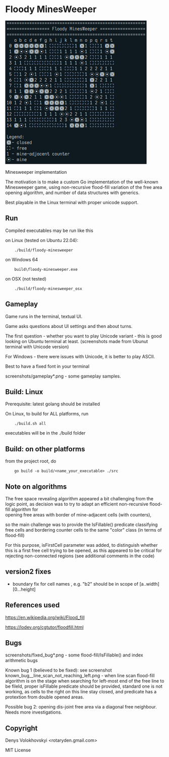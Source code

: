 # Floody MinesWeeper
![Floody MinesWeeper](/images/title.png)

Minesweeper implementation

The motivation is to make a custom Go implementation of the well-known Minesweeper game,
using non-recursive flood-fill variation of the free area opening algorithm,
and number of data structures with generics.

Best playable in the Linux terminal with proper unicode support.

## Run 
Compiled executables may be run like this

on Linux (tested on Ubuntu 22.04):
```
    ./build/floody-minesweeper
```

on Windows 64
```
    build\floody-minesweeper.exe
```

on OSX (not tested)
```
    ./build/floody-minesweeper_osx
```

## Gameplay

Game runs in the terminal, textual UI.

Game asks questions about UI settings and then about turns.

The first question - whether you want to play Unicode variant -
this is good looking on Ubuntu terminal at least.
(screenshots made from Ubunut terminal with Unicode version)

For Windows - there were issues with Unicode, it is better to play ASCII.

Best to have a fixed font in your terminal

screenshots/gameplay*.png - some gameplay samples.

## Build: Linux
Prerequisite: latest golang should be installed

On Linux, to build for ALL platforms, run

```
    ./build.sh all
```

executables will be in the ./build folder

## Build: on other platforms
from the project root, do
```
    go build -o build/<name_your_executable> ./src
```

## Note on algorithms

The free space revealing algorithm appeared a bit challenging from the logic point,
as decision was to try to adapt an efficient non-recursive flood-fill algorithm for  
opening free areas with border of mine-adjacent cells (with counters),

so the main challenge was to provide the IsFillable() predicate classifying
free cells and bordering counter cells to the same "color" class (in terms of flood-fill)

For this purpose, isFirstCell parameter was added, to distinguish whether this is a first free cell
trying to be opened, as this appeared to be critical for rejecting non-connected regions
(see additional comments in the code) 

## version2 fixes
- boundary fix for cell names , e.g. "b2" should be in scope of [a..width] [0...height]

## References used
https://en.wikipedia.org/wiki/Flood_fill

https://lodev.org/cgtutor/floodfill.html


## Bugs
screenshots/fixed_bug*.png - some flood-fill/IsFillable() and index arithmetic bugs 

Known bug 1 (believed to be fixed):  see screenshot known_bug__line_scan_not_reaching_left.png - 
    when line scan flood-fill algorithm is on the stage when searching for left-most end of the free line to be fileld, 
    proper isFillable predicate should be provided, standard one is not working, as cells to the right on this line stay closed,
    and predicate has a protextion from double opened areas. 

Possible bug 2: opening dis-joint free area via a diagonal free neighbour. Needs more investigations.

## Copyright

Denys Volokhovskyi <rotaryden.gmail.com>

MIT License
